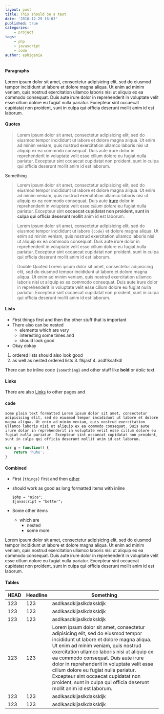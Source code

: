 ```yaml
---
layout: post
title: This should be a test
date: '2016-12-29 16:03'
published: true
categories:
    - project
tags:
    - php
    - javascript
    - code
author: ephigenia
---
```


#### Paragraphs

Lorem ipsum dolor sit amet, consectetur adipisicing elit, sed do eiusmod tempor incididunt ut labore et dolore magna aliqua. Ut enim ad minim veniam, quis nostrud exercitation ullamco laboris nisi ut aliquip ex ea commodo consequat. Duis aute irure dolor in reprehenderit in voluptate velit esse cillum dolore eu fugiat nulla pariatur. Excepteur sint occaecat cupidatat non proident, sunt in culpa qui officia deserunt mollit anim id est laborum.

#### Quotes

> Lorem ipsum dolor sit amet, consectetur adipisicing elit, sed do eiusmod tempor incididunt ut labore et dolore magna aliqua. Ut enim ad minim veniam, quis nostrud exercitation ullamco laboris nisi ut aliquip ex ea commodo consequat. Duis aute irure dolor in reprehenderit in voluptate velit esse cillum dolore eu fugiat nulla pariatur. Excepteur sint occaecat cupidatat non proident, sunt in culpa qui officia deserunt mollit anim id est laborum.

Something

> Lorem ipsum dolor sit amet, consectetur adipisicing elit, sed do eiusmod tempor incididunt ut labore et dolore magna aliqua. Ut enim ad minim veniam, quis nostrud exercitation ullamco laboris nisi ut aliquip ex ea commodo consequat. Duis aute [irure](www.hasldkj) dolor in reprehenderit in voluptate velit esse *cillum dolore* eu fugiat nulla pariatur. Excepteur sint **occaecat cupidatat non proident, sunt in culpa qui officia deserunt mollit** anim id est laborum.

> Lorem ipsum dolor sit amet, consectetur adipisicing elit, sed do eiusmod tempor incididunt ut labore `{code}` et dolore magna aliqua. Ut enim ad minim veniam, quis nostrud exercitation ullamco laboris nisi ut aliquip ex ea commodo consequat. Duis aute irure dolor in reprehenderit in voluptate velit esse cillum dolore eu fugiat nulla pariatur. Excepteur sint occaecat cupidatat non proident, sunt in culpa qui officia deserunt mollit anim id est laborum.

> Double Quoted Lorem ipsum dolor sit amet, consectetur adipisicing elit, sed do eiusmod tempor incididunt ut labore et dolore magna aliqua. Ut enim ad minim veniam, quis nostrud exercitation ullamco laboris nisi ut aliquip ex ea commodo consequat. Duis aute irure dolor in reprehenderit in voluptate velit esse cillum dolore eu fugiat nulla pariatur. Excepteur sint occaecat cupidatat non proident, sunt in culpa qui officia deserunt mollit anim id est laborum.

#### Lists

* First things first and then the other stuff that is important
* There also can be nested
    * elements which are very
    * interesting some times and
    * should look good
* Okay dokay

1. ordered lists should also look good
2. as well as nested ordered lists
    3. flkjasf
    4. asdflksafkdl

There can be inline code `{something}` and other stuff like **bold** or *italic* text.

#### Links

There are also [Links](http://www.asldkjad) to other pages and

#### code

```
some plain text formatted Lorem ipsum dolor sit amet, consectetur adipisicing elit, sed do eiusmod tempor incididunt ut labore et dolore magna aliqua. Ut enim ad minim veniam, quis nostrud exercitation ullamco laboris nisi ut aliquip ex ea commodo consequat. Duis aute irure dolor in reprehenderit in voluptate velit esse cillum dolore eu fugiat nulla pariatur. Excepteur sint occaecat cupidatat non proident, sunt in culpa qui officia deserunt mollit anim id est laborum.
```

```javascript
var g = function() {
    return 'huhu';
}
```

#### Combined

* First `{things}` first and then [other](stuff)
* should work as good as long
  formatted
  items
  with inline

  ```
  $php = "nice";
  $javascript = "better";
  ```
* Some other items
    * which are
        * nested
        * some more

Lorem ipsum dolor sit amet, consectetur adipisicing elit, sed do eiusmod tempor incididunt ut labore et dolore magna aliqua. Ut enim ad minim veniam, quis nostrud exercitation ullamco laboris nisi ut aliquip ex ea commodo consequat. Duis aute irure dolor in reprehenderit in voluptate velit esse cillum dolore eu fugiat nulla pariatur. Excepteur sint occaecat cupidatat non proident, sunt in culpa qui officia deserunt mollit anim id est laborum.

#### Tables

|HEAD|Headline|Something|
|----|--------|---------|
|123|123|asdlkasdkljaslkdaksldjk|
|123|123|asdlkasdkljaslkdaksldjk|
|123|123|asdlkasdkljaslkdaksldjk|
|123|123|Lorem ipsum dolor sit amet, consectetur adipisicing elit, sed do eiusmod tempor incididunt ut labore et dolore magna aliqua. Ut enim ad minim veniam, quis nostrud exercitation ullamco laboris nisi ut aliquip ex ea commodo consequat. Duis aute irure dolor in reprehenderit in voluptate velit esse cillum dolore eu fugiat nulla pariatur. Excepteur sint occaecat cupidatat non proident, sunt in culpa qui officia deserunt mollit anim id est laborum.|
|123|123|asdlkasdkljaslkdaksldjk|
|123|123|asdlkasdkljaslkdaksldjk|
